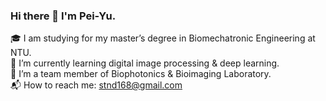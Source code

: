### Hi there 👋 I'm Pei-Yu.

<!--
**stnd168/stnd168** is a ✨ _special_ ✨ repository because its `README.md` (this file) appears on your GitHub profile.
-->

:mortar_board: I am studying for my master’s degree in Biomechatronic Engineering at NTU.  
:book: I’m currently learning digital image processing & deep learning.  
:busts_in_silhouette: I’m a team member of Biophotonics & Bioimaging Laboratory.  
:mailbox_with_mail: How to reach me: stnd168@gmail.com
